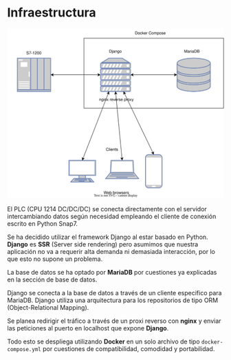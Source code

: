 # Infraestructura

![infraestructura](images/infraestructure.svg)

El PLC (CPU 1214 DC/DC/DC) se conecta directamente con el servidor intercambiando datos según necesidad empleando el cliente de conexión escrito en Python Snap7.

Se ha decidido utilizar el framework Django al estar basado en Python. **Django** es **SSR** (Server side rendering) pero asumimos que nuestra aplicación no va a requerir alta demanda ni demasiada interacción, por lo que esto no supone un problema.

La base de datos se ha optado por **MariaDB** por cuestiones ya explicadas en la sección de base de datos.

Django se conecta a la base de datos a través de un cliente especifico para MariaDB. Django utiliza una arquitectura para los repositorios de tipo ORM (Object-Relational Mapping).

Se planea redirigir el tráfico a través de un proxi reverso con **nginx** y enviar las peticiones al puerto en localhost que expone **Django**.

Todo esto se despliega utilizando **Docker** en un solo archivo de tipo ```docker-compose.yml``` por cuestiones de compatibilidad, comodidad y portabilidad.
